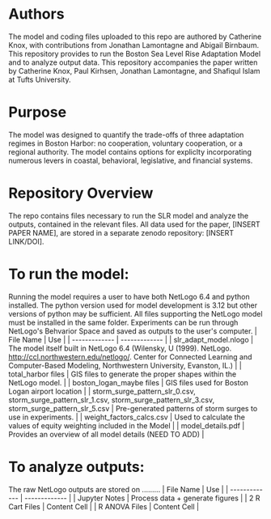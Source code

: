 # Authors
The model and coding files uploaded to this repo are authored by Catherine Knox, with contributions from Jonathan Lamontagne and Abigail Birnbaum. This repository provides to run the Boston Sea Level Rise Adaptation Model and to analyze output data. This repository accompanies the paper written by Catherine Knox, Paul Kirhsen, Jonathan Lamontagne, and Shafiqul Islam at Tufts University. 

# Purpose
The model was designed to quantify the trade-offs of three adaptation regimes in Boston Harbor: no cooperation, voluntary cooperation, or a regional authority. The model contains options for expliclty incorporating numerous levers in coastal, behavioral, legislative, and financial systems.

# Repository Overview
The repo contains files necessary to run the SLR model and analyze the outputs, contained in the relevant files. All data used for the paper, [INSERT PAPER NAME], are stored in a separate zenodo repository: [INSERT LINK/DOI].

# To run the model:
Running the model requires a user to have both NetLogo 6.4 and python installed. The python version used for model development is 3.12 but other versions of python may be sufficient. All files supporting the NetLogo model must be installed in the same folder. Experiments can be run through NetLogo's Behvarior Space and saved as outputs to the user's computer.
| File Name  | Use |
| ------------- | ------------- |
| slr_adapt_model.nlogo  | The model itself built in NetLogo 6.4 (Wilensky, U (1999). NetLogo. http://ccl.northwestern.edu/netlogo/. Center for Connected Learning and Computer-Based Modeling, Northwestern University, Evanston, IL.)  |
| total_harbor files  | GIS files to generate the proper shapes within the NetLogo model.  |
| boston_logan_maybe files  | GIS files used for Boston Logan airport location  |
| storm_surge_pattern_slr_0.csv, storm_surge_pattern_slr_1.csv, storm_surge_pattern_slr_3.csv, storm_surge_pattern_slr_5.csv  | Pre-generated patterns of storm surges to use in experiments.  |
| weight_factors_calcs.csv | Used to calculate the values of equity weighting included in the Model |
| model_details.pdf | Provides an overview of all model details (NEED TO ADD) |

# To analyze outputs:
The raw NetLogo outputs are stored on .........
| File Name  | Use |
| ------------- | ------------- |
| Jupyter Notes   | Process data + generate figures  |
| 2 R Cart Files  | Content Cell  |
| R ANOVA Files | Content Cell  |

